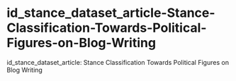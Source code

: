 # id_stance_dataset_article-Stance-Classification-Towards-Political-Figures-on-Blog-Writing
id_stance_dataset_article: Stance Classification Towards Political Figures on Blog Writing
